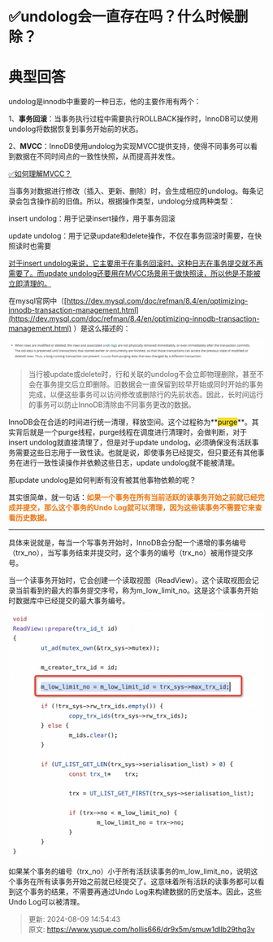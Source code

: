 # ✅undolog会一直存在吗？什么时候删除？

# 典型回答


undolog是innodb中重要的一种日志，他的主要作用有两个：



1、**事务回滚**：当事务执行过程中需要执行ROLLBACK操作时，InnoDB可以使用undolog将数据恢复到事务开始前的状态。

  
2、**MVCC**：InnoDB使用undolog为实现MVCC提供支持，使得不同事务可以看到数据在不同时间点的一致性快照，从而提高并发性。



[✅如何理解MVCC？](https://www.yuque.com/hollis666/dr9x5m/wgu1u6)



当事务对数据进行修改（插入、更新、删除）时，会生成相应的undolog。每条记录会包含操作前的旧值。所以，根据操作类型，undolog分成两种类型：



insert undolog：用于记录insert操作，用于事务回滚

  
update undolog：用于记录update和delete操作，不仅在事务回滚时需要，在快照读时也需要



<u>对于insert undolog来说，它主要用于在事务回滚时。这种日志在事务提交就不再需要了。而update undolog还要用在MVCC场景用于做快照读，所以他是不能被立即清理的。</u>



在mysql官网中（[https://dev.mysql.com/doc/refman/8.4/en/optimizing-innodb-transaction-management.html](https://dev.mysql.com/doc/refman/8.4/en/optimizing-innodb-transaction-management.html) ）是这么描述的：



![17229269572106.jpg](./img/Qhs9e2RGEJd24p5Q/1741334892194-76ca3b61-e07b-44ea-9cf1-ed72d8bd9dbf-253569.jpeg)



> 当行被update或delete时，行和关联的undolog不会立即物理删除，甚至不会在事务提交后立即删除。旧数据会一直保留到较早开始或同时开始的事务完成，以便这些事务可以访问修改或删除行的先前状态。因此，长时间运行的事务可以防止InnoDB清除由不同事务更改的数据。
>



InnoDB会在合适的时间进行统一清理，释放空间。这个过程称为**<font style="background-color:#FBDE28;">purge</font>**。其实背后就是一个purge线程，purge线程在调度进行清理时，会做判断，对于insert undolog就直接清理了，但是对于update undolog，必须确保没有活跃事务需要这些日志用于一致性读。也就是说，即使事务已经提交，但只要还有其他事务在进行一致性读操作并依赖这些日志，update undolog就不能被清理。



那update undolog是如何判断有没有被其他事物依赖的呢？



其实很简单，就一句话：**<font style="color:#ED740C;">如果一个事务在所有当前活跃的读事务开始之前就已经完成并提交，那么这个事务的Undo Log就可以清理，因为这些读事务不需要它来查看历史数据。</font>**

****

具体来说就是，每当一个写事务开始时，InnoDB会分配一个递增的事务编号（trx_no），当写事务结束并提交时，这个事务的编号（trx_no）被用作提交序号。



当一个读事务开始时，它会创建一个读取视图（ReadView）。这个读取视图会记录当前看到的最大的事务提交序号，称为m_low_limit_no。这是这个读事务开始时数据库中已经提交的最大事务编号。



![17229252330219.jpg](./img/Qhs9e2RGEJd24p5Q/1741334892286-3c23c79f-d246-4dbb-ab87-83d0afa42fbc-544487.jpeg)



如果某个事务的编号（trx_no）小于所有活跃读事务的m_low_limit_no，说明这个事务在所有读事务开始之前就已经提交了。这意味着所有活跃的读事务都可以看到这个事务的结果，不需要再通过Undo Log来构建数据的历史版本。因此，这些Undo Log可以被清理。



> 更新: 2024-08-09 14:54:43  
> 原文: <https://www.yuque.com/hollis666/dr9x5m/smuw1dllb29thq3v>